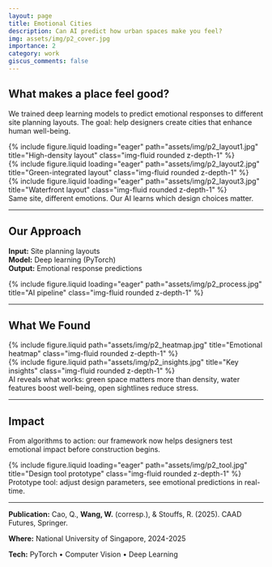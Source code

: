 ```yaml
---
layout: page
title: Emotional Cities
description: Can AI predict how urban spaces make you feel?
img: assets/img/p2_cover.jpg
importance: 2
category: work
giscus_comments: false
---
```


## What makes a place feel good?

We trained deep learning models to predict emotional responses to different site planning layouts. The goal: help designers create cities that enhance human well-being.

<div class="row">
    <div class="col-sm mt-3 mt-md-0">
        {% include figure.liquid loading="eager" path="assets/img/p2_layout1.jpg" title="High-density layout" class="img-fluid rounded z-depth-1" %}
    </div>
    <div class="col-sm mt-3 mt-md-0">
        {% include figure.liquid loading="eager" path="assets/img/p2_layout2.jpg" title="Green-integrated layout" class="img-fluid rounded z-depth-1" %}
    </div>
    <div class="col-sm mt-3 mt-md-0">
        {% include figure.liquid loading="eager" path="assets/img/p2_layout3.jpg" title="Waterfront layout" class="img-fluid rounded z-depth-1" %}
    </div>
</div>
<div class="caption">
    Same site, different emotions. Our AI learns which design choices matter.
</div>

---

## Our Approach

**Input:** Site planning layouts  
**Model:** Deep learning (PyTorch)  
**Output:** Emotional response predictions  

<div class="row">
    <div class="col-sm mt-3 mt-md-0">
        {% include figure.liquid loading="eager" path="assets/img/p2_process.jpg" title="AI pipeline" class="img-fluid rounded z-depth-1" %}
    </div>
</div>

---

## What We Found

<div class="row justify-content-sm-center">
    <div class="col-sm-7 mt-3 mt-md-0">
        {% include figure.liquid path="assets/img/p2_heatmap.jpg" title="Emotional heatmap" class="img-fluid rounded z-depth-1" %}
    </div>
    <div class="col-sm-5 mt-3 mt-md-0">
        {% include figure.liquid path="assets/img/p2_insights.jpg" title="Key insights" class="img-fluid rounded z-depth-1" %}
    </div>
</div>
<div class="caption">
    AI reveals what works: green space matters more than density, water features boost well-being, open sightlines reduce stress.
</div>

---

## Impact

From algorithms to action: our framework now helps designers test emotional impact before construction begins.

<div class="row">
    <div class="col-sm mt-3 mt-md-0">
        {% include figure.liquid loading="eager" path="assets/img/p2_tool.jpg" title="Design tool prototype" class="img-fluid rounded z-depth-1" %}
    </div>
</div>
<div class="caption">
    Prototype tool: adjust design parameters, see emotional predictions in real-time.
</div>

---

**Publication:** Cao, Q., **Wang, W.** (corresp.), & Stouffs, R. (2025). CAAD Futures, Springer.

**Where:** National University of Singapore, 2024-2025

**Tech:** PyTorch • Computer Vision • Deep Learning
